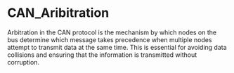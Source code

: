 # CAN_Aribitration
Arbitration in the CAN protocol is the mechanism by which nodes on the bus determine which message takes precedence when multiple nodes attempt to transmit data at the same time. This is essential for avoiding data collisions and ensuring that the information is transmitted without corruption.
